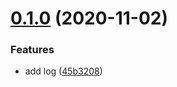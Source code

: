 # [0.1.0](https://github.com/Chersquwn/pretty-log/compare/45b32080c3ea45bab8ba34e44ec2bafdc0ad0a10...v0.1.0) (2020-11-02)


### Features

* add log ([45b3208](https://github.com/Chersquwn/pretty-log/commit/45b32080c3ea45bab8ba34e44ec2bafdc0ad0a10))



